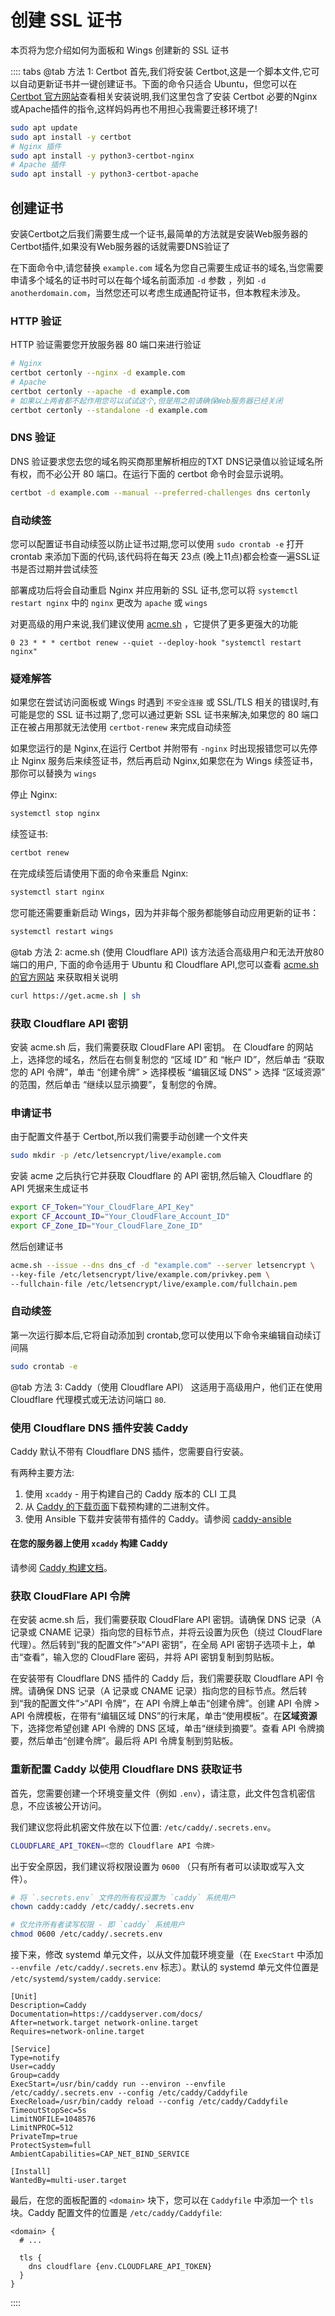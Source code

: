 # 创建 SSL 证书

本页将为您介绍如何为面板和 Wings 创建新的 SSL 证书

:::: tabs
@tab 方法 1: Certbot
首先,我们将安装 Certbot,这是一个脚本文件,它可以自动更新证书并一键创建证书。下面的命令只适合 Ubuntu，但您可以在 [Certbot 官方网站](https://certbot.eff.org/)查看相关安装说明,我们这里包含了安装 Certbot 必要的Nginx或Apache插件的指令,这样妈妈再也不用担心我需要迁移环境了!

``` bash
sudo apt update
sudo apt install -y certbot
# Nginx 插件
sudo apt install -y python3-certbot-nginx
# Apache 插件
sudo apt install -y python3-certbot-apache
```

## 创建证书

安装Certbot之后我们需要生成一个证书,最简单的方法就是安装Web服务器的Certbot插件,如果没有Web服务器的话就需要DNS验证了

在下面命令中,请您替换 `example.com` 域名为您自己需要生成证书的域名,当您需要申请多个域名的证书时可以在每个域名前面添加 `-d` 参数 ，列如 `-d anotherdomain.com`，当然您还可以考虑生成通配符证书，但本教程未涉及。

### HTTP 验证

HTTP 验证需要您开放服务器 80 端口来进行验证

``` bash
# Nginx
certbot certonly --nginx -d example.com
# Apache
certbot certonly --apache -d example.com
# 如果以上两者都不起作用您可以试试这个,但是用之前请确保Web服务器已经关闭
certbot certonly --standalone -d example.com
```

### DNS 验证

DNS 验证要求您去您的域名购买商那里解析相应的TXT DNS记录值以验证域名所有权，而不必公开 80 端口。在运行下面的 certbot 命令时会显示说明。

```bash
certbot -d example.com --manual --preferred-challenges dns certonly
```

### 自动续签

您可以配置证书自动续签以防止证书过期,您可以使用 `sudo crontab -e` 打开 crontab 来添加下面的代码,该代码将在每天 23点 (晚上11点)都会检查一遍SSL证书是否过期并尝试续签

部署成功后将会自动重启 Nginx 并应用新的 SSL 证书,您可以将 `systemctl restart nginx` 中的 `nginx` 更改为 `apache` 或 `wings`

对更高级的用户来说,我们建议使用 [acme.sh](https://acme.sh) ，它提供了更多更强大的功能

``` text
0 23 * * * certbot renew --quiet --deploy-hook "systemctl restart nginx"
```

### 疑难解答

如果您在尝试访问面板或 Wings 时遇到 `不安全连接` 或 SSL/TLS 相关的错误时,有可能是您的 SSL 证书过期了,您可以通过更新 SSL 证书来解决,如果您的 80 端口正在被占用那就无法使用 `certbot-renew` 来完成自动续签

如果您运行的是 Nginx,在运行 Certbot 并附带有 `-nginx` 时出现报错您可以先停止 Nginx 服务后来续签证书，然后再启动 Nginx,如果您在为 Wings 续签证书，那你可以替换为 `wings`

停止 Nginx:

```bash
systemctl stop nginx
```

续签证书:

```bash
certbot renew
```

在完成续签后请使用下面的命令来重启 Nginx:

```bash
systemctl start nginx
```
您可能还需要重新启动 Wings，因为并非每个服务都能够自动应用更新的证书：

```bash
systemctl restart wings
```

@tab 方法 2: acme.sh (使用 Cloudflare API)
该方法适合高级用户和无法开放80端口的用户, 下面的命令适用于 Ubuntu 和 Cloudflare API,您可以查看 [acme.sh 的官方网站](https://github.com/Neilpang/acme.sh) 来获取相关说明

``` bash
curl https://get.acme.sh | sh
```

### 获取 Cloudflare API 密钥

安装 acme.sh 后，我们需要获取 CloudFlare API 密钥。 在 Cloudfare 的网站上，选择您的域名，然后在右侧复制您的 “区域 ID” 和 “帐户 ID”，然后单击 “获取您的 API 令牌”，单击 “创建令牌” > 选择模板 “编辑区域 DNS” > 选择 “区域资源” 的范围，然后单击 “继续以显示摘要”，复制您的令牌。

### 申请证书

由于配置文件基于 Certbot,所以我们需要手动创建一个文件夹

```bash
sudo mkdir -p /etc/letsencrypt/live/example.com
```

安装 acme 之后执行它并获取 Cloudflare 的 API 密钥,然后输入 Cloudflare 的 API 凭据来生成证书

```bash
export CF_Token="Your_CloudFlare_API_Key"
export CF_Account_ID="Your_CloudFlare_Account_ID"
export CF_Zone_ID="Your_CloudFlare_Zone_ID"

```

然后创建证书

```bash
acme.sh --issue --dns dns_cf -d "example.com" --server letsencrypt \
--key-file /etc/letsencrypt/live/example.com/privkey.pem \
--fullchain-file /etc/letsencrypt/live/example.com/fullchain.pem
```

### 自动续签

第一次运行脚本后,它将自动添加到 crontab,您可以使用以下命令来编辑自动续订间隔

```bash
sudo crontab -e
```

@tab 方法 3: Caddy（使用 Cloudflare API）
这适用于高级用户，他们正在使用 Cloudflare 代理模式或无法访问端口 `80`.

### 使用 Cloudflare DNS 插件安装 Caddy

Caddy 默认不带有 Cloudflare DNS 插件，您需要自行安装。

有两种主要方法:

1. 使用 `xcaddy` - 用于构建自己的 Caddy 版本的 CLI 工具
2. 从 [Caddy 的下载页面](https://caddyserver.com/download)下载预构建的二进制文件。
3. 使用 Ansible 下载并安装带有插件的 Caddy。请参阅 [caddy-ansible](https://github.com/caddy-ansible/caddy-ansible)

#### 在您的服务器上使用 `xcaddy` 构建 Caddy

请参阅 [Caddy 构建文档](https://caddyserver.com/docs/build#xcaddy)。

### 获取 CloudFlare API 令牌

在安装 acme.sh 后，我们需要获取 CloudFlare API 密钥。请确保 DNS 记录（A 记录或 CNAME 记录）指向您的目标节点，并将云设置为灰色（绕过 CloudFlare 代理）。然后转到“我的配置文件”>“API 密钥”，在全局 API 密钥子选项卡上，单击“查看”，输入您的 CloudFlare 密码，并将 API 密钥复制到剪贴板。

在安装带有 Cloudflare DNS 插件的 Caddy 后，我们需要获取 Cloudflare API 令牌。请确保 DNS 记录（A 记录或 CNAME 记录）指向您的目标节点。然后转到“我的配置文件”>“API 令牌”，在 API 令牌上单击“创建令牌”。创建 API 令牌 > API 令牌模板，在带有“编辑区域 DNS”的行末尾，单击“使用模板”。在**区域资源**下，选择您希望创建 API 令牌的 DNS 区域，单击“继续到摘要”。查看 API 令牌摘要，然后单击“创建令牌”。最后将 API 令牌复制到剪贴板。

### 重新配置 Caddy 以使用 Cloudflare DNS 获取证书

首先，您需要创建一个环境变量文件（例如 `.env`），请注意，此文件包含机密信息，不应该被公开访问。

我们建议您将此机密文件放在以下位置: `/etc/caddy/.secrets.env`。

```bash
CLOUDFLARE_API_TOKEN=<您的 Cloudflare API 令牌>
```

出于安全原因，我们建议将权限设置为 `0600` （只有所有者可以读取或写入文件）。

```bash
# 将 `.secrets.env` 文件的所有权设置为 `caddy` 系统用户
chown caddy:caddy /etc/caddy/.secrets.env

# 仅允许所有者读写权限 - 即 `caddy` 系统用户
chmod 0600 /etc/caddy/.secrets.env
```

接下来，修改 systemd 单元文件，以从文件加载环境变量（在 `ExecStart` 中添加 `--envfile /etc/caddy/.secrets.env` 标志）。默认的 systemd 单元文件位置是 `/etc/systemd/system/caddy.service`:

```unit{11}
[Unit]
Description=Caddy
Documentation=https://caddyserver.com/docs/
After=network.target network-online.target
Requires=network-online.target

[Service]
Type=notify
User=caddy
Group=caddy
ExecStart=/usr/bin/caddy run --environ --envfile /etc/caddy/.secrets.env --config /etc/caddy/Caddyfile
ExecReload=/usr/bin/caddy reload --config /etc/caddy/Caddyfile
TimeoutStopSec=5s
LimitNOFILE=1048576
LimitNPROC=512
PrivateTmp=true
ProtectSystem=full
AmbientCapabilities=CAP_NET_BIND_SERVICE

[Install]
WantedBy=multi-user.target
```

最后，在您的面板配置的 `<domain>` 块下，您可以在 `Caddyfile` 中添加一个 `tls` 块。Caddy 配置文件的位置是 `/etc/caddy/Caddyfile`:

```caddyfile{4-6}
<domain> {
  # ...

  tls {
    dns cloudflare {env.CLOUDFLARE_API_TOKEN}
  }
}
```

::::
